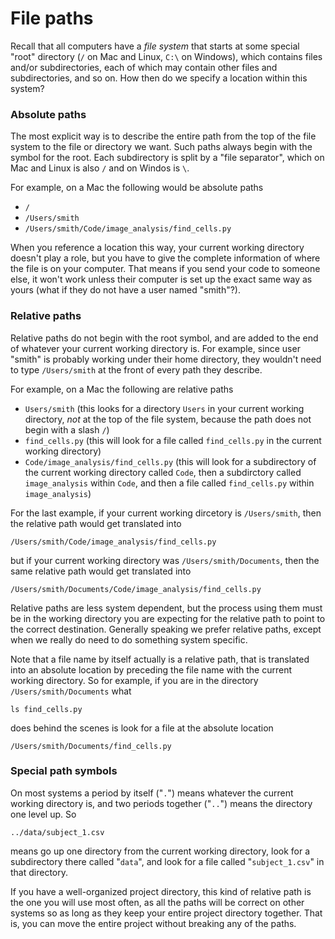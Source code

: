 # File paths

Recall that all computers have a *file system* that starts at some special "root" directory (`/` on Mac and Linux, `C:\` on Windows), which contains files and/or subdirectories, each of which may contain other files and subdirectories, and so on. How then do we specify a location within this system?

### Absolute paths

The most explicit way is to describe the entire path from the top of the file system to the file or directory we want. Such paths always begin with the symbol for the root. Each subdirectory is split by a "file separator", which on Mac and Linux is also `/` and on Windos is `\`.

For example, on a Mac the following would be absolute paths
- `/`
- `/Users/smith`
- `/Users/smith/Code/image_analysis/find_cells.py`

When you reference a location this way, your current working directory doesn't play a role, but you have to give the complete information of where the file is on your computer. That means if you send your code to someone else, it won't work unless their computer is set up the exact same way as yours (what if they do not have a user named "smith"?).

### Relative paths

Relative paths do not begin with the root symbol, and are added to the end of whatever your current working directory is. For example, since user "smith" is probably working under their home directory, they wouldn't need to type `/Users/smith` at the front of every path they describe.

For example, on a Mac the following are relative paths
- `Users/smith` (this looks for a directory `Users` in your current working directory, *not* at the top of the file system, because the path does not begin with a slash `/`)
- `find_cells.py` (this will look for a file called `find_cells.py` in the current working directory)
- `Code/image_analysis/find_cells.py` (this will look for a subdirectory of the current working directory called `Code`, then a subdirctory called `image_analysis` within `Code`, and then a file called `find_cells.py` within `image_analysis`)

For the last example, if your current working dircetory is `/Users/smith`, then the relative path would get translated into
```
/Users/smith/Code/image_analysis/find_cells.py
```
but if your current working directory was `/Users/smith/Documents`, then the same relative path would get translated into
```
/Users/smith/Documents/Code/image_analysis/find_cells.py
```

Relative paths are less system dependent, but the process using them must be in the working directory you are expecting for the relative path to point to the correct destination. Generally speaking we prefer relative paths, except when we really do need to do something system specific.

Note that a file name by itself actually is a relative path, that is translated into an absolute location by preceding the file name with the current working directory. So for example, if you are in the directory `/Users/smith/Documents` what 
```
ls find_cells.py
```
does behind the scenes is look for a file at the absolute location 
```
/Users/smith/Documents/find_cells.py
```

### Special path symbols

On most systems a period by itself ("`.`") means whatever the current working directory is, and two periods together ("`..`") means the directory one level up. So 
```
../data/subject_1.csv
```
means go up one directory from the current working directory, look for a subdirectory there called "`data`", and look for a file called "`subject_1.csv`" in that directory.

If you have a well-organized project directory, this kind of relative path is the one you will use most often, as all the paths will be correct on other systems so as long as they keep your entire project directory together. That is, you can move the entire project without breaking any of the paths.
